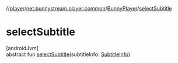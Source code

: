 //[player](../../../index.md)/[net.bunnystream.player.common](../index.md)/[BunnyPlayer](index.md)/[selectSubtitle](select-subtitle.md)

# selectSubtitle

[androidJvm]\
abstract fun [selectSubtitle](select-subtitle.md)(subtitleInfo: [SubtitleInfo](../../net.bunnystream.player.model/-subtitle-info/index.md))
